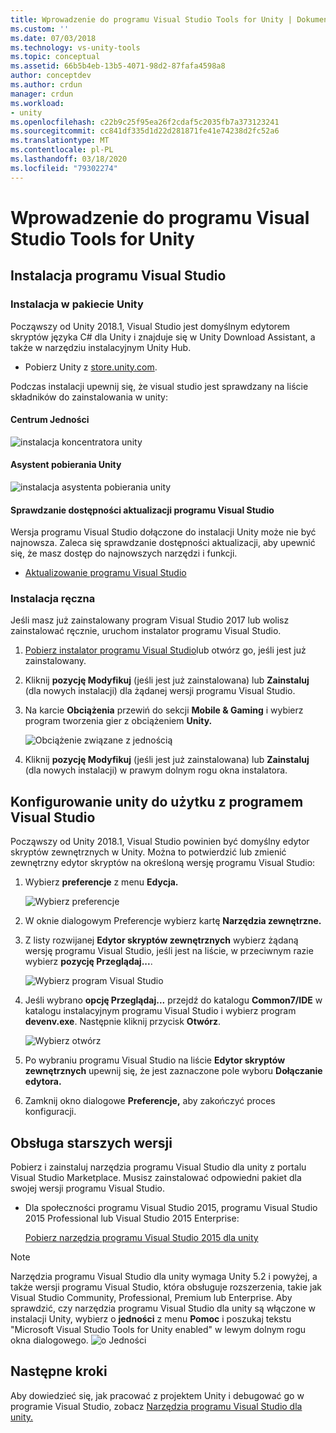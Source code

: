 ```yaml
---
title: Wprowadzenie do programu Visual Studio Tools for Unity | Dokumenty firmy Microsoft
ms.custom: ''
ms.date: 07/03/2018
ms.technology: vs-unity-tools
ms.topic: conceptual
ms.assetid: 66b5b4eb-13b5-4071-98d2-87fafa4598a8
author: conceptdev
ms.author: crdun
manager: crdun
ms.workload:
- unity
ms.openlocfilehash: c22b9c25f95ea26f2cdaf5c2035fb7a373123241
ms.sourcegitcommit: cc841df335d1d22d281871fe41e74238d2fc52a6
ms.translationtype: MT
ms.contentlocale: pl-PL
ms.lasthandoff: 03/18/2020
ms.locfileid: "79302274"
---
```

# <a name="get-started-with-visual-studio-tools-for-unity"></a>Wprowadzenie do programu Visual Studio Tools for Unity

## <a name="install-visual-studio"></a>Instalacja programu Visual Studio

### <a name="unity-bundled-installation"></a>Instalacja w pakiecie Unity

Począwszy od Unity 2018.1, Visual Studio jest domyślnym edytorem skryptów języka C# dla Unity i znajduje się w Unity Download Assistant, a także w narzędziu instalacyjnym Unity Hub.

- Pobierz Unity z [store.unity.com](https://store.unity.com/).

Podczas instalacji upewnij się, że visual studio jest sprawdzany na liście składników do zainstalowania w unity:

#### <a name="unity-hub"></a>Centrum Jedności

![instalacja koncentratora unity](media/vstu_unity-hub.png)

#### <a name="unity-download-assistant"></a>Asystent pobierania Unity

![instalacja asystenta pobierania unity](media/vstu_download-assistant.png)

#### <a name="check-for-updates-to-visual-studio"></a>Sprawdzanie dostępności aktualizacji programu Visual Studio

Wersja programu Visual Studio dołączone do instalacji Unity może nie być najnowsza. Zaleca się sprawdzanie dostępności aktualizacji, aby upewnić się, że masz dostęp do najnowszych narzędzi i funkcji.

- [Aktualizowanie programu Visual Studio](../install/update-visual-studio.md)

### <a name="manual-installation"></a>Instalacja ręczna

Jeśli masz już zainstalowany program Visual Studio 2017 lub wolisz zainstalować ręcznie, uruchom instalator programu Visual Studio.

1. [Pobierz instalator programu Visual Studio](../install/install-visual-studio.md)lub otwórz go, jeśli jest już zainstalowany.

1. Kliknij **pozycję Modyfikuj** (jeśli jest już zainstalowana) lub **Zainstaluj** (dla nowych instalacji) dla żądanej wersji programu Visual Studio.

1. Na karcie **Obciążenia** przewiń do sekcji **Mobile & Gaming** i wybierz program tworzenia gier z obciążeniem **Unity.**

    ![Obciążenie związane z jednością](media/vstu_unity-workload.png)

1. Kliknij **pozycję Modyfikuj** (jeśli jest już zainstalowana) lub **Zainstaluj** (dla nowych instalacji) w prawym dolnym rogu okna instalatora.

## <a name="configure-unity-for-use-with-visual-studio"></a>Konfigurowanie unity do użytku z programem Visual Studio

Począwszy od Unity 2018.1, Visual Studio powinien być domyślny edytor skryptów zewnętrznych w Unity. Można to potwierdzić lub zmienić zewnętrzny edytor skryptów na określoną wersję programu Visual Studio:

1. Wybierz **preferencje** z menu **Edycja.**

   ![Wybierz preferencje](media/vstu_unity-preferences.png)

2. W oknie dialogowym Preferencje wybierz kartę **Narzędzia zewnętrzne.**

3. Z listy rozwijanej **Edytor skryptów zewnętrznych** wybierz żądaną wersję programu Visual Studio, jeśli jest na liście, w przeciwnym razie wybierz **pozycję Przeglądaj...**.

   ![Wybierz program Visual Studio](media/vstu_unity-external-tools.png)

4. Jeśli wybrano **opcję Przeglądaj...** przejdź do katalogu **Common7/IDE** w katalogu instalacyjnym programu Visual Studio i wybierz program **devenv.exe**. Następnie kliknij przycisk **Otwórz**.

   ![Wybierz otwórz](media/vstu_browse-for-application.png)

5. Po wybraniu programu Visual Studio na liście **Edytor skryptów zewnętrznych** upewnij się, że jest zaznaczone pole wyboru **Dołączanie edytora.**

6. Zamknij okno dialogowe **Preferencje,** aby zakończyć proces konfiguracji.

## <a name="support-for-older-versions"></a>Obsługa starszych wersji

 Pobierz i zainstaluj narzędzia programu Visual Studio dla unity z portalu Visual Studio Marketplace. Musisz zainstalować odpowiedni pakiet dla swojej wersji programu Visual Studio.

- Dla społeczności programu Visual Studio 2015, programu Visual Studio 2015 Professional lub Visual Studio 2015 Enterprise:

   [Pobierz narzędzia programu Visual Studio 2015 dla unity](https://marketplace.visualstudio.com/items?itemName=SebastienLebreton.VisualStudio2015ToolsforUnity)

> [!NOTE]
> Narzędzia programu Visual Studio dla unity wymaga Unity 5.2 i powyżej, a także wersji programu Visual Studio, która obsługuje rozszerzenia, takie jak Visual Studio Community, Professional, Premium lub Enterprise. Aby sprawdzić, czy narzędzia programu Visual Studio dla unity są włączone w instalacji Unity, wybierz o **jedności** z menu **Pomoc** i poszukaj tekstu "Microsoft Visual Studio Tools for Unity enabled" w lewym dolnym rogu okna dialogowego.
> ![o Jedności](media/vstu_about-unity.png)

## <a name="next-steps"></a>Następne kroki

 Aby dowiedzieć się, jak pracować z projektem Unity i debugować go w programie Visual Studio, zobacz [Narzędzia programu Visual Studio dla unity.](../cross-platform/using-visual-studio-tools-for-unity.md)
